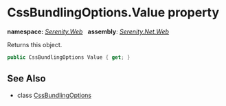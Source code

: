 # CssBundlingOptions.Value property
**namespace:** *[Serenity.Web](../../README.md#serenity.web-namespace)*   **assembly**: *[Serenity.Net.Web](../../README.md)*

Returns this object.

```csharp
public CssBundlingOptions Value { get; }
```

## See Also

* class [CssBundlingOptions](../CssBundlingOptions.md)